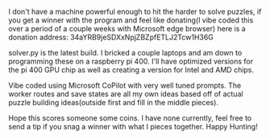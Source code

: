 
I don't have a machine powerful enough to hit the harder to solve puzzles, if you get a winner with the program and feel like donating(I vibe coded this over a period of a couple weeks with Microsoft edge browser) here is a donation address: 34aYRB9jeSDXxNpjZBZpfETLJ2Tcw1H36G

solver.py is the latest build. I bricked a couple laptops and am down to programming these on a raspberry pi 400. I'll have optimized versions for the pi 400 GPU chip as well as creating a version for Intel and AMD chips.

Vibe coded using Microsoft CoPilot with very well tuned prompts. The worker routes and save states are all my own ideas based off of actual puzzle building ideas(outside first and fill in the middle pieces).

Hope this scores someone some coins. I have none currently, feel free to send a tip if you snag a winner with what I pieces together. Happy Hunting!